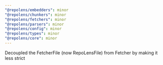```yaml
---
"@repolens/embedders": minor
"@repolens/chunkers": minor
"@repolens/fetchers": minor
"@repolens/parsers": minor
"@repolens/config": minor
"@repolens/types": minor
"@repolens/core": minor
---
```


Decoupled the FetcherFile (now RepoLensFile) from Fetcher by making it less strict
